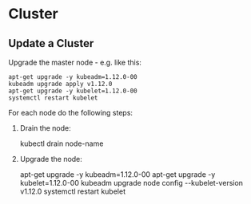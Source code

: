 # Cluster

## Update a Cluster

Upgrade the master node - e.g. like this:

    apt-get upgrade -y kubeadm=1.12.0-00
    kubeadm upgrade apply v1.12.0
    apt-get upgrade -y kubelet=1.12.0-00
    systemctl restart kubelet

For each node do the following steps:

1. Drain the node:

    kubectl drain node-name
    
    
2. Upgrade the node:

    apt-get upgrade -y kubeadm=1.12.0-00
    apt-get upgrade -y kubelet=1.12.0-00
    kubeadm upgrade node config --kubelet-version v1.12.0
    systemctl restart kubelet
 
